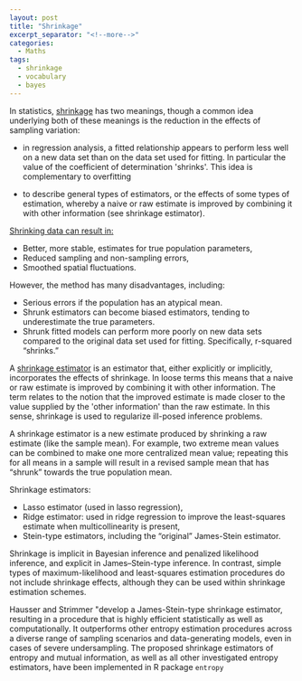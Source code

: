 ```yaml
---
layout: post
title: "Shrinkage"
excerpt_separator: "<!--more-->"
categories:
  - Maths
tags:
  - shrinkage 
  - vocabulary 
  - bayes
---
```



<script src="https://cdn.mathjax.org/mathjax/latest/MathJax.js?config=TeX-AMS-MML_HTMLorMML" type="text/javascript"></script>

In statistics, [shrinkage](https://en.wikipedia.org/wiki/Shrinkage_(statistics)) has two meanings, though a common idea underlying both of these meanings is
the reduction in the effects of sampling variation:

- in regression analysis, a fitted relationship 
appears to perform less well on a new data set than on the data set used for fitting.
In particular the value of the coefficient of determination 'shrinks'. 
This idea is complementary to overfitting

- to describe general types of estimators, or the effects of some types of estimation, 
whereby a naive or raw estimate is improved by combining it with other information 
(see shrinkage estimator). 


<!--more-->



[Shrinking data can result in:]((https://www.statisticshowto.datasciencecentral.com/shrinkage-estimator/))
- Better, more stable, estimates for true population parameters,
- Reduced sampling and non-sampling errors,
- Smoothed spatial fluctuations.

However, the method has many disadvantages, including:

- Serious errors if the population has an atypical mean. 
- Shrunk estimators can become biased estimators, tending to underestimate the true parameters.
- Shrunk fitted models can perform more poorly on new data sets compared to the original data
set used for fitting. Specifically, r-squared “shrinks.”





A [shrinkage estimator](https://en.wikipedia.org/wiki/Shrinkage_estimator)  is an estimator that, 
either explicitly or implicitly, incorporates the effects of shrinkage. 
In loose terms this means that a naive or raw estimate is improved by combining
it with other information. The term relates to the notion that the improved estimate 
is made closer to the value supplied by the 'other information' than the raw estimate. 
In this sense, shrinkage is used to regularize ill-posed inference problems.


A shrinkage estimator is a new estimate produced by shrinking a raw estimate (like the sample mean). 
For example, two extreme mean values can be combined to make one more centralized mean value; 
repeating this for all means in a sample will result in a revised sample mean 
that has “shrunk” towards the true population mean. 

Shrinkage estimators:

- Lasso estimator (used in lasso regression),
- Ridge estimator: used in ridge regression to improve the least-squares estimate when multicollinearity is present,
- Stein-type estimators, including the “original” James-Stein estimator.





Shrinkage is implicit in Bayesian inference and penalized likelihood inference, 
and explicit in James–Stein-type inference. In contrast, simple types of maximum-likelihood 
and least-squares estimation procedures do not include shrinkage effects, 
although they can be used within shrinkage estimation schemes.






Hausser and Strimmer "develop a James-Stein-type shrinkage estimator, 
resulting in a procedure that is highly efficient statistically as well as computationally. 
It outperforms  other entropy estimation procedures across a diverse range of 
sampling scenarios and data-generating models, even in cases of severe undersampling. 
The proposed shrinkage estimators of entropy and mutual information, as well as all 
other investigated entropy estimators, have been implemented in R package ``entropy`` 







